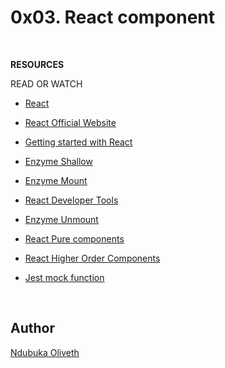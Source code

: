 <h1>0x03. React component</h1>
<br>


**RESOURCES**

READ OR WATCH
- [React](https://intranet.alxswe.com/concepts/547)

- [React Official Website](https://reactjs.org/)

- [Getting started with React](https://www.taniarascia.com/getting-started-with-react/)

- [Enzyme Shallow](https://airbnb.io/enzyme/docs/api/shallow.html)

- [Enzyme Mount](https://enzymejs.github.io/enzyme/docs/api/ReactWrapper/mount.html)

- [React Developer Tools](https://chrome.google.com/webstore/detail/react-developer-tools/fmkadmapgofadopljbjfkapdkoienihi)

- [Enzyme Unmount](https://enzymejs.github.io/enzyme/docs/api/ReactWrapper/unmount.html)

- [React Pure components](https://reactjs.org/docs/react-api.html#reactpurecomponent)

- [React Higher Order Components](https://reactjs.org/docs/higher-order-components.html)

- [Jest mock function](https://intranet.alxswe.com/rltoken/W0QL_4bEjld02Hr2-qQYrw)

<br>


<h2>Author</h2>

[Ndubuka Oliveth](https://github.com/Oliveth96)